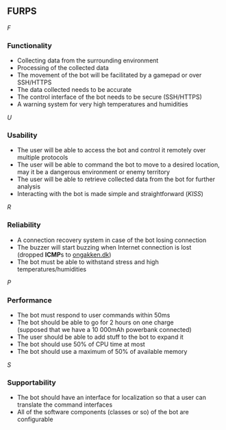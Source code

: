 ## FURPS

_F_
### Functionality
- Collecting data from the surrounding environment
- Processing of the collected data
- The movement of the bot will be facilitated by a gamepad or over SSH/HTTPS
- The data collected needs to be accurate
- The control interface of the bot needs to be secure (SSH/HTTPS)
- A warning system for very high temperatures and humidities

_U_
### Usability
- The user will be able to access the bot and control it remotely over multiple protocols
- The user will be able to command the bot to move to a desired location,\
may it be a dangerous environment or enemy territory
- The user will be able to retrieve collected data from the bot for further analysis
- Interacting with the bot is made simple and straightforward (_KISS_)

_R_
### Reliability
- A connection recovery system in case of the bot losing connection
- The buzzer will start buzzing when Internet connection is lost\
(dropped **ICMP**s to [ongakken.dk](ongakken.dk))
- The bot must be able to withstand stress and high temperatures/humidities

_P_
### Performance
- The bot must respond to user commands within 50ms
- The bot should be able to go for 2 hours on one charge\
(supposed that we have a 10 000mAh powerbank connected)
- The user should be able to add stuff to the bot to expand it
- The bot should use 50% of CPU time at most
- The bot should use a maximum of 50% of available memory

_S_
### Supportability
- The bot should have an interface for localization so that a user can translate the command interfaces
- All of the software components (classes or so) of the bot are configurable
